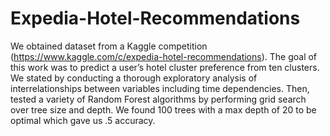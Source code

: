 # Expedia-Hotel-Recommendations
We obtained dataset from a Kaggle competition (https://www.kaggle.com/c/expedia-hotel-recommendations). The goal of this work was to predict a user’s hotel cluster preference from ten clusters. We stated by conducting a thorough exploratory analysis of interrelationships between variables including time dependencies. Then, tested a variety of Random Forest algorithms by performing grid search over tree size and depth. We found 100 trees with a max depth of 20 to be optimal which gave us .5 accuracy.
